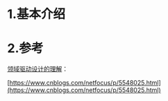 # 1.基本介绍



# 2.参考

[领域驱动设计的理解](https://www.cnblogs.com/netfocus/p/5548025.html)：

[https://www.cnblogs.com/netfocus/p/5548025.html](https://www.cnblogs.com/netfocus/p/5548025.html)

